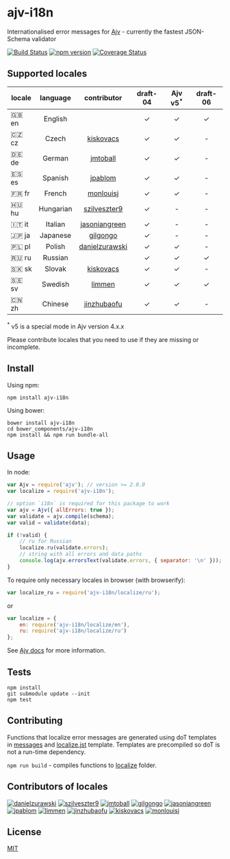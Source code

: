 # ajv-i18n
Internationalised error messages for [Ajv](https://github.com/epoberezkin/ajv) - currently the fastest JSON-Schema validator

[![Build Status](https://travis-ci.org/epoberezkin/ajv-i18n.svg?branch=master)](https://travis-ci.org/epoberezkin/ajv-i18n)
[![npm version](https://badge.fury.io/js/ajv-i18n.svg)](http://badge.fury.io/js/ajv-i18n)
[![Coverage Status](https://coveralls.io/repos/github/epoberezkin/ajv-i18n/badge.svg?branch=master)](https://coveralls.io/github/epoberezkin/ajv-i18n?branch=master)


## Supported locales

|locale|language |contributor|draft-04|Ajv v5<sup>\*</sup>|draft-06|
|------|:-------:|:---------:|:------:|:------:|:------:|
|🇬🇧 en|English  | |✓|✓|✓|
|🇨🇿 cz|Czech    |[kiskovacs](https://github.com/kiskovacs)|✓|✓|-|
|🇩🇪 de|German   |[jmtoball](https://github.com/jmtoball)|✓|✓|-|
|🇪🇸 es|Spanish  |[jpablom](https://github.com/jpablom)|✓|✓|-|
|🇫🇷 fr|French   |[monlouisj](https://github.com/monlouisj)|✓|✓|-|
|🇭🇺 hu|Hungarian|[szilveszter9](https://github.com/szilveszter9)|✓|-|-|
|🇮🇹 it|Italian  |[jasoniangreen](https://github.com/jasoniangreen)|✓|-|-|
|🇯🇵 ja|Japanese |[gilgongo](https://github.com/gilgongo)|✓|-|-|
|🇵🇱 pl|Polish   |[danielzurawski](https://github.com/danielzurawski)|✓|✓|-|
|🇷🇺 ru|Russian  | |✓|✓|✓|
|🇸🇰 sk|Slovak   |[kiskovacs](https://github.com/kiskovacs)|✓|✓|-|
|🇸🇪 sv|Swedish  |[limmen](https://github.com/Limmen)|✓|✓|✓|
|🇨🇳 zh|Chinese  |[jinzhubaofu](https://github.com/jinzhubaofu)|✓|✓|-|

<sup>\*</sup> v5 is a special mode in Ajv version 4.x.x

Please contribute locales that you need to use if they are missing or incomplete.


## Install

Using npm:

```
npm install ajv-i18n
```

Using bower:

```
bower install ajv-i18n
cd bower_components/ajv-i18n
npm install && npm run bundle-all
```

## Usage

In node:

```javascript
var Ajv = require('ajv'); // version >= 2.0.0
var localize = require('ajv-i18n');

// option `i18n` is required for this package to work
var ajv = Ajv({ allErrors: true });
var validate = ajv.compile(schema);
var valid = validate(data);

if (!valid) {
    // ru for Russian
    localize.ru(validate.errors);
    // string with all errors and data paths
    console.log(ajv.errorsText(validate.errors, { separator: '\n' }));
}
```

To require only necessary locales in browser (with browserify):

```javascript
var localize_ru = require('ajv-i18n/localize/ru');
```

or

```javascript
var localize = {
    en: require('ajv-i18n/localize/en'),
    ru: require('ajv-i18n/localize/ru')
};
```

See [Ajv docs](https://github.com/epoberezkin/ajv) for more information.


## Tests

```
npm install
git submodule update --init
npm test
```


## Contributing

Functions that localize error messages are generated using doT templates in [messages](https://github.com/epoberezkin/ajv-i18n/tree/master/messages/index.js) and [localize.jst](https://github.com/epoberezkin/ajv-i18n/tree/master/localize/localize.jst) template. Templates are precompiled so doT is not a run-time dependency.

`npm run build` - compiles functions to [localize](https://github.com/epoberezkin/ajv/tree/master/localize) folder.


## Contributors of locales

[![danielzurawski](https://avatars3.githubusercontent.com/u/1625711?v=3&s=40)](https://github.com/danielzurawski "danielzurawski")
[![szilveszter9](https://avatars0.githubusercontent.com/u/7540866?v=3&s=40)](https://github.com/szilveszter9 "szilveszter9")
[![jmtoball](https://avatars0.githubusercontent.com/u/219950?v=3&s=40)](https://github.com/jmtoball "jmtoball")
[![gilgongo](https://avatars2.githubusercontent.com/u/4561747?v=3&s=40)](https://github.com/gilgongo "gilgongo")
[![jasoniangreen](https://avatars3.githubusercontent.com/u/3481367?v=3&s=40)](https://github.com/jasoniangreen "jasoniangreen")
[![jpablom](https://avatars0.githubusercontent.com/u/3935083?v=3&s=40)](https://github.com/jpablom "jpablom")
[![limmen](https://avatars2.githubusercontent.com/u/8254791?v=3&s=40)](https://github.com/Limmen "Limmen")
[![jinzhubaofu](https://avatars2.githubusercontent.com/u/811195?v=3&s=40)](https://github.com/jinzhubaofu "jinzhubaofu")
[![kiskovacs](https://avatars1.githubusercontent.com/u/2733311?v=3&s=40)](https://github.com/kiskovacs "kiskovacs")
[![monlouisj](https://avatars0.githubusercontent.com/u/5998380?v=3&s=40)](https://github.com/monlouisj "monlouisj")


## License

[MIT](https://github.com/epoberezkin/ajv-i18n/blob/master/LICENSE)
